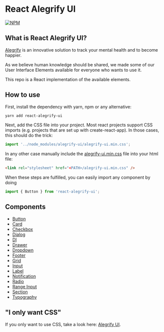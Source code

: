 # React Alegrify UI

[![NPM](https://nodei.co/npm/react-alegrify-ui.png)](https://npmjs.org/package/react-alegrify-ui)

## What is React Alegrify UI?

[Alegrify](https://alegrify.com) is an innovative solution to track your mental health and to become happier.

As we believe human knowledge should be shared, we made some of our User Interface Elements available 
for everyone who wants to use it.

This repo is a React implementation of the available elements.

## How to use

First, install the dependency with yarn, npm or any alternative:

```bash
yarn add react-alegrify-ui
```

Next, add the CSS file into your project.
Most react projects support CSS imports (e.g. projects that are set up with create-react-app).
In those cases, this should do the trick:

```js
import '../node_modules/alegrify-ui/alegrify-ui.min.css';
```

In any other case manually include the [alegrify-ui.min.css](https://raw.githubusercontent.com/dejakob/alegrify-ui/master/alegrify-ui.min.css) file into your html file:

```html
<link rel="stylesheet" href="<PATH>/alegrify-ui.min.css" />
```

When these steps are fulfilled, you can easily import any component by doing

```js
import { Button } from 'react-alegrify-ui';
```

## Components

* [Button](./docs-build/button.html)
* [Card](./docs-build/card.html)
* [Checkbox](./docs-build/checkbox.html)
* [Dialog](./docs-build/dialog.html)
* [Dl](./docs-build/dl.html)
* [Drawer](./docs-build/drawer.html)
* [Dropdown](./docs-build/dropdown.html)
* [Footer](./docs-build/footer.html)
* [Grid](./docs-build/grid.html)
* [Input](./docs-build/input.html)
* [Label](./docs-build/label.html)
* [Notification](./docs-build/notification.html)
* [Radio](./docs-build/radio.html)
* [Range Input](./docs-build/range-input.html)
* [Section](./docs-build/section.html)
* [Typography](./docs-build/typography.html)

## "I only want CSS"

If you only want to use CSS, take a look here: [Alegrify UI](https://dejakob.com/alegrify-ui).